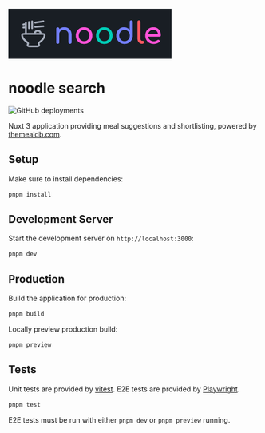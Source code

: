 ![Noodle banner](./.github/assets/noodle.png)

# noodle search

![GitHub deployments](https://img.shields.io/github/deployments/trsbenbob/noodle-search/production?style=flat&logo=vercel&logoColor=white&label=vercel)

Nuxt 3 application providing meal suggestions and shortlisting, powered by [themealdb.com](https://themealdb.com).

## Setup

Make sure to install dependencies:

```bash
pnpm install
```

## Development Server

Start the development server on `http://localhost:3000`:

```bash
pnpm dev
```

## Production

Build the application for production:

```bash
pnpm build
```

Locally preview production build:

```bash
pnpm preview
```

## Tests

Unit tests are provided by [vitest](https://vitest.dev/). E2E tests are provided by [Playwright](https://playwright.dev/).

```bash
pnpm test
```

E2E tests must be run with either `pnpm dev` or `pnpm preview` running.
